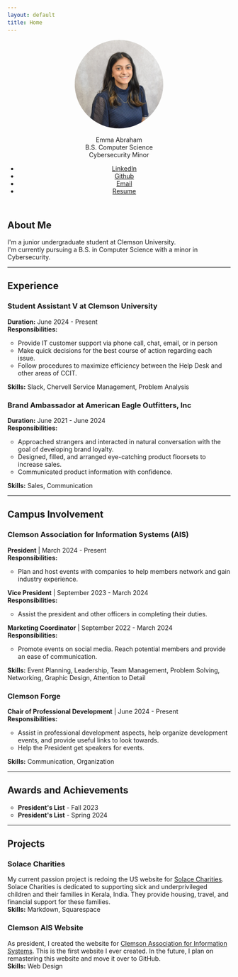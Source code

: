 ```yaml
---
layout: default
title: Home
---
```

<header>
  <div style="text-align: center;">
    <img src="./Best.jpg" alt="Profile Picture" width="200" height="200" style="border-radius: 50%;">
  </div>

  <p>
    Emma Abraham<br>
    B.S. Computer Science<br>
    Cybersecurity Minor
  </p>

  <nav>
    <ul>
      <li><a href="www.linkedin.com/in/emma-a-abraham">LinkedIn</a></li>
      <li><a href="https://github.com/abraha9">Github</a></li>
      <li><a href="mailto:abraha9@clemson.edu">Email</a></li>
      <li><a href="EmmaAbrahamResume.pdf">Resume</a></li>
    </ul>
  </nav>

</header>

<section class="content">
  
  <h2>About Me</h2>
  <p>I'm a junior undergraduate student at Clemson University.<br> 
  I'm currently pursuing a B.S. in Computer Science with a minor in Cybersecurity.</p>

  <hr>

  <h2>Experience</h2>

  <h3>Student Assistant V at Clemson University</h3>
  <p><strong>Duration:</strong> June 2024 - Present<br>
  <strong>Responsibilities:</strong></p>
  <ul style="list-style-type:circle;">
      <li>Provide IT customer support via phone call, chat, email, or in person</li>
      <li>Make quick decisions for the best course of action regarding each issue.</li>
      <li>Follow procedures to maximize efficiency between the Help Desk and other areas of CCIT.</li>
  </ul>
  <p><strong>Skills:</strong> Slack, Chervell Service Management, Problem Analysis</p>

  <h3>Brand Ambassador at American Eagle Outfitters, Inc</h3>
  <p><strong>Duration:</strong> June 2021 - June 2024<br>
  <strong>Responsibilities:</strong></p>
   <ul style="list-style-type:circle;">
      <li>Approached strangers and interacted in natural conversation with the goal of developing brand loyalty.</li>
      <li>Designed, filled, and arranged eye-catching product floorsets to increase sales.</li>
      <li>Communicated product information with confidence.</li>
  </ul>
  <p><strong>Skills:</strong> Sales, Communication</p>

  <hr>

  <h2>Campus Involvement</h2>

  <h3>Clemson Association for Information Systems (AIS)</h3>
  <p><strong>President</strong> | March 2024 - Present<br>
  <strong>Responsibilities:</strong></p>
   <ul style="list-style-type:circle;">
      <li>Plan and host events with companies to help members network and gain industry experience.</li>
  </ul>
  <p><strong>Vice President</strong> | September 2023 - March 2024<br>
  <strong>Responsibilities:</strong></p>
   <ul style="list-style-type:circle;">
      <li>Assist the president and other officers in completing their duties.</li>
  </ul>
  <p><strong>Marketing Coordinator</strong> | September 2022 - March 2024<br>
  <strong>Responsibilities:</strong></p>
   <ul style="list-style-type:circle;">
      <li>Promote events on social media. Reach potential members and provide an ease of communication.</li>
  </ul>
  <p><strong>Skills:</strong> Event Planning, Leadership, Team Management, Problem Solving, Networking, Graphic Design, Attention to Detail</p>

  <h3>Clemson Forge</h3>
  <p><strong>Chair of Professional Development</strong> | June 2024 - Present<br>
  <strong>Responsibilities:</strong></p>
   <ul style="list-style-type:circle;">
      <li>Assist in professional development aspects, help organize development events, and provide useful links to look towards.</li>
      <li>Help the President get speakers for events.</li>
  </ul>
  <p><strong>Skills:</strong> Communication, Organization</p>

  <hr>

  <h2>Awards and Achievements</h2>
   <ul style="list-style-type:circle;">
      <li><strong>President's List</strong> - Fall 2023</li>
      <li><strong>President's List</strong> - Spring 2024</li>
  </ul>

  <hr>

  <h2>Projects</h2>

  <h3>Solace Charities</h3>
  <p>My current passion project is redoing the US website for <a href="https://www.solacecharities.org/">Solace Charities</a>. Solace Charities is dedicated to supporting sick and underprivileged children and their families in Kerala, India. They provide housing, travel, and financial support for these families.<br>
  <strong>Skills:</strong> Markdown, Squarespace</p>

  <h3>Clemson AIS Website</h3>
  <p>As president, I created the website for <a href="https://cuais3.wixsite.com/clemsonais">Clemson Association for Information Systems</a>. This is the first website I ever created. In the future, I plan on remastering this website and move it over to GitHub.<br>
  <strong>Skills:</strong> Web Design</p>

</section>

